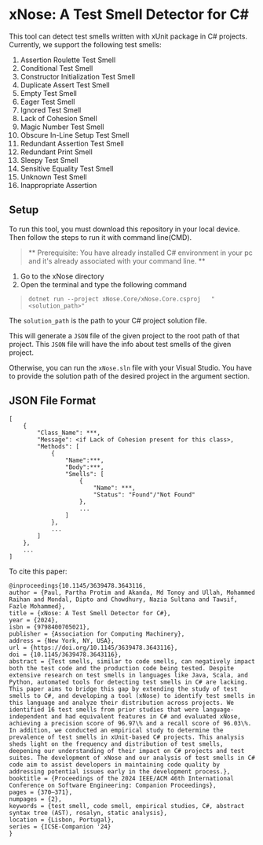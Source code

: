 # xNose: A Test Smell Detector for C#
This tool can detect test smells written with xUnit package in C# projects.
Currently, we support the following test smells:
1. Assertion Roulette Test Smell
2. Conditional Test Smell
3. Constructor Initialization Test Smell
4. Duplicate Assert Test Smell
5. Empty Test Smell
6. Eager Test Smell
7. Ignored Test Smell
8. Lack of Cohesion Smell
9. Magic Number Test Smell
10. Obscure In-Line Setup Test Smell
11. Redundant Assertion Test Smell
12. Redundant Print Smell
13. Sleepy Test Smell
14. Sensitive Equality Test Smell
15. Unknown Test Smell
16. Inappropriate Assertion

## Setup
To run this tool, you must download this repository in your local device.
Then follow the steps to run it with command line(CMD).
> ** Prerequisite: You have already installed C# environment in your pc and it's already associated with your command line. **

1. Go to the xNose directory
2. Open the terminal and type the following command

> ``dotnet run --project xNose.Core/xNose.Core.csproj   "<solution_path>"``

The `solution_path` is the path to your C# project solution file.

This will generate a `JSON` file of the given project to the root path of that project. This `JSON` file will have the info about test smells of the given project.

Otherwise, you can run the `xNose.sln` file with your Visual Studio. You have to provide the solution path of the desired project in the argument section.
 
## JSON File Format

```
[
    {
        "Class_Name": ***,
        "Message": <if Lack of Cohesion present for this class>,
        "Methods": [
            {
                "Name":***,
                "Body":***,
                "Smells": [
                    {
                        "Name": ***,
                        "Status": "Found"/"Not Found"
                    },
                    ...
                ]
            },
            ...
        ]
    },
    ...
]
```

To cite this paper:
```
@inproceedings{10.1145/3639478.3643116,
author = {Paul, Partha Protim and Akanda, Md Tonoy and Ullah, Mohammed Raihan and Mondal, Dipto and Chowdhury, Nazia Sultana and Tawsif, Fazle Mohammed},
title = {xNose: A Test Smell Detector for C#},
year = {2024},
isbn = {9798400705021},
publisher = {Association for Computing Machinery},
address = {New York, NY, USA},
url = {https://doi.org/10.1145/3639478.3643116},
doi = {10.1145/3639478.3643116},
abstract = {Test smells, similar to code smells, can negatively impact both the test code and the production code being tested. Despite extensive research on test smells in languages like Java, Scala, and Python, automated tools for detecting test smells in C# are lacking. This paper aims to bridge this gap by extending the study of test smells to C#, and developing a tool (xNose) to identify test smells in this language and analyze their distribution across projects. We identified 16 test smells from prior studies that were language-independent and had equivalent features in C# and evaluated xNose, achieving a precision score of 96.97\% and a recall score of 96.03\%. In addition, we conducted an empirical study to determine the prevalence of test smells in xUnit-based C# projects. This analysis sheds light on the frequency and distribution of test smells, deepening our understanding of their impact on C# projects and test suites. The development of xNose and our analysis of test smells in C# code aim to assist developers in maintaining code quality by addressing potential issues early in the development process.},
booktitle = {Proceedings of the 2024 IEEE/ACM 46th International Conference on Software Engineering: Companion Proceedings},
pages = {370–371},
numpages = {2},
keywords = {test smell, code smell, empirical studies, C#, abstract syntax tree (AST), rosalyn, static analysis},
location = {Lisbon, Portugal},
series = {ICSE-Companion '24}
}
```
